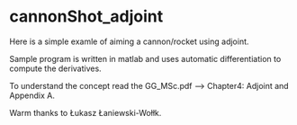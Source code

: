 # cannonShot_adjoint

Here is a simple examle of aiming a cannon/rocket using adjoint. 

Sample program is written in matlab and uses automatic differentiation to compute the derivatives.

To understand the concept read the GG_MSc.pdf --> Chapter4: Adjoint and Appendix A.

Warm thanks to Łukasz Łaniewski-Wołłk.
